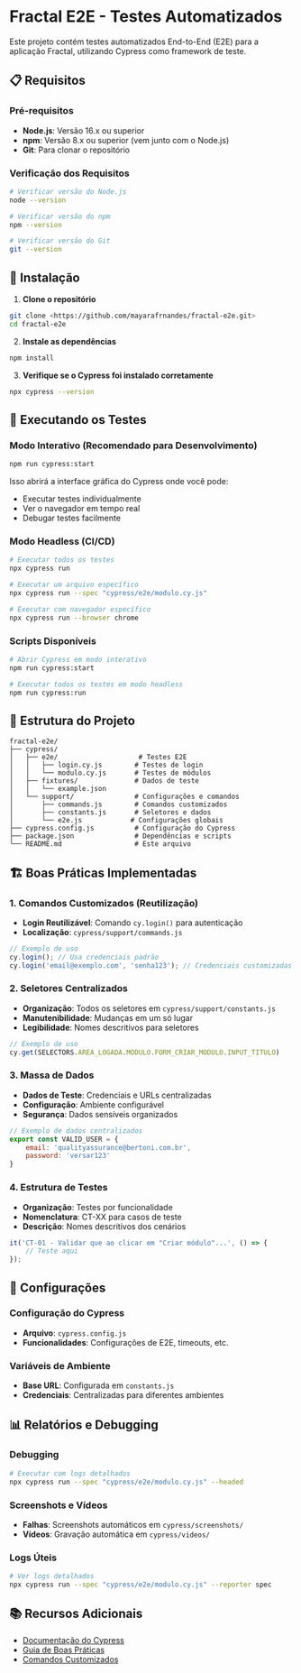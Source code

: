 # Fractal E2E - Testes Automatizados

Este projeto contém testes automatizados End-to-End (E2E) para a aplicação Fractal, utilizando Cypress como framework de teste.

## 📋 Requisitos

### Pré-requisitos
- **Node.js**: Versão 16.x ou superior
- **npm**: Versão 8.x ou superior (vem junto com o Node.js)
- **Git**: Para clonar o repositório

### Verificação dos Requisitos
```bash
# Verificar versão do Node.js
node --version

# Verificar versão do npm
npm --version

# Verificar versão do Git
git --version
```

## 🚀 Instalação

1. **Clone o repositório**
```bash
git clone <https://github.com/mayarafrnandes/fractal-e2e.git>
cd fractal-e2e
```

2. **Instale as dependências**
```bash
npm install
```

3. **Verifique se o Cypress foi instalado corretamente**
```bash
npx cypress --version
```

## 🧪 Executando os Testes

### Modo Interativo (Recomendado para Desenvolvimento)
```bash
npm run cypress:start
```
Isso abrirá a interface gráfica do Cypress onde você pode:
- Executar testes individualmente
- Ver o navegador em tempo real
- Debugar testes facilmente

### Modo Headless (CI/CD)
```bash
# Executar todos os testes
npx cypress run

# Executar um arquivo específico
npx cypress run --spec "cypress/e2e/modulo.cy.js"

# Executar com navegador específico
npx cypress run --browser chrome
```

### Scripts Disponíveis
```bash
# Abrir Cypress em modo interativo
npm run cypress:start

# Executar todos os testes em modo headless
npm run cypress:run
```

## 📁 Estrutura do Projeto

```
fractal-e2e/
├── cypress/
│   ├── e2e/                    # Testes E2E
│   │   ├── login.cy.js        # Testes de login
│   │   └── modulo.cy.js       # Testes de módulos
│   ├── fixtures/              # Dados de teste
│   │   └── example.json
│   └── support/               # Configurações e comandos
│       ├── commands.js        # Comandos customizados
│       ├── constants.js       # Seletores e dados
│       └── e2e.js            # Configurações globais
├── cypress.config.js          # Configuração do Cypress
├── package.json               # Dependências e scripts
└── README.md                  # Este arquivo
```

## 🏗️ Boas Práticas Implementadas

### 1. **Comandos Customizados (Reutilização)**
- **Login Reutilizável**: Comando `cy.login()` para autenticação
- **Localização**: `cypress/support/commands.js`

```javascript
// Exemplo de uso
cy.login(); // Usa credenciais padrão
cy.login('email@exemplo.com', 'senha123'); // Credenciais customizadas
```

### 2. **Seletores Centralizados**
- **Organização**: Todos os seletores em `cypress/support/constants.js`
- **Manutenibilidade**: Mudanças em um só lugar
- **Legibilidade**: Nomes descritivos para seletores

```javascript
// Exemplo de uso
cy.get(SELECTORS.AREA_LOGADA.MODULO.FORM_CRIAR_MODULO.INPUT_TITULO)
```

### 3. **Massa de Dados**
- **Dados de Teste**: Credenciais e URLs centralizadas
- **Configuração**: Ambiente configurável
- **Segurança**: Dados sensíveis organizados

```javascript
// Exemplo de dados centralizados
export const VALID_USER = {
    email: 'qualityassurance@bertoni.com.br',
    password: 'versar123'
}
```

### 4. **Estrutura de Testes**
- **Organização**: Testes por funcionalidade
- **Nomenclatura**: CT-XX para casos de teste
- **Descrição**: Nomes descritivos dos cenários

```javascript
it('CT-01 - Validar que ao clicar em "Criar módulo"...', () => {
    // Teste aqui
});
```

## 🔧 Configurações

### Configuração do Cypress
- **Arquivo**: `cypress.config.js`
- **Funcionalidades**: Configurações de E2E, timeouts, etc.

### Variáveis de Ambiente
- **Base URL**: Configurada em `constants.js`
- **Credenciais**: Centralizadas para diferentes ambientes

## 📊 Relatórios e Debugging

### Debugging
```bash
# Executar com logs detalhados
npx cypress run --spec "cypress/e2e/modulo.cy.js" --headed
```

### Screenshots e Vídeos
- **Falhas**: Screenshots automáticos em `cypress/screenshots/`
- **Vídeos**: Gravação automática em `cypress/videos/`

### Logs Úteis
```bash
# Ver logs detalhados
npx cypress run --spec "cypress/e2e/modulo.cy.js" --reporter spec
```

## 📚 Recursos Adicionais

- [Documentação do Cypress](https://docs.cypress.io/)
- [Guia de Boas Práticas](https://docs.cypress.io/guides/references/best-practices)
- [Comandos Customizados](https://docs.cypress.io/api/cypress-api/custom-commands)
